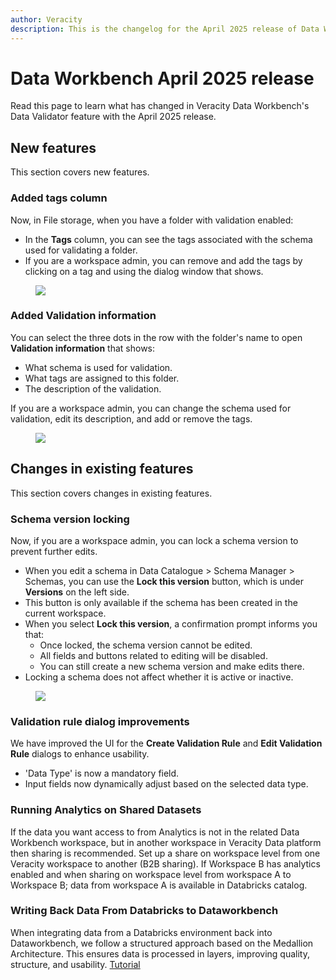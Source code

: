 ```yaml
---
author: Veracity
description: This is the changelog for the April 2025 release of Data Workbench.
---
```


# Data Workbench April 2025 release
Read this page to learn what has changed in Veracity Data Workbench's Data Validator feature with the April 2025 release.

## New features
This section covers new features.

### Added tags column
Now, in File storage, when you have a folder with validation enabled:
- In the **Tags** column, you can see the tags associated with the schema used for validating a folder.
- If you are a workspace admin, you can remove and add the tags by clicking on a tag and using the dialog window that shows.
<figure>
	<img src="../news/assets/tags.png"/>
</figure>

### Added Validation information
You can select the three dots in the row with the folder's name to open **Validation information** that shows:
- What schema is used for validation.
- What tags are assigned to this folder.
- The description of the validation.

If you are a workspace admin, you can change the schema used for validation, edit its description, and add or remove the tags.
<figure>
	<img src="../news/assets/validationinfo.png"/>
</figure>

## Changes in existing features
This section covers changes in existing features.

### Schema version locking
Now, if you are a workspace admin, you can lock a schema version to prevent further edits.

- When you edit a schema in Data Catalogue > Schema Manager > Schemas, you can use the **Lock this version** button, which is under **Versions** on the left side.
- This button is only available if the schema has been created in the current workspace.
- When you select **Lock this version**, a confirmation prompt informs you that:
  - Once locked, the schema version cannot be edited.
  - All fields and buttons related to editing will be disabled.
  - You can still create a new schema version and make edits there.
- Locking a schema does not affect whether it is active or inactive.

<figure>
	<img src="../news/assets/lockschema.png"/>
</figure>

### Validation rule dialog improvements
We have improved the UI for the **Create Validation Rule** and **Edit Validation Rule** dialogs to enhance usability.

- 'Data Type' is now a mandatory field.
- Input fields now dynamically adjust based on the selected data type.

### Running Analytics on Shared Datasets

If the data you want access to from Analytics is not in the related Data Workbench workspace, but in another workspace in Veracity Data platform then sharing is recommended. Set up a share on workspace level from one Veracity workspace to another (B2B sharing). If Workspace B has analytics enabled and when sharing on workspace level from workspace A to Workspace B; data from workspace A is available in Databricks catalog.


### Writing Back Data From Databricks to Dataworkbench

When integrating data from a Databricks environment back into Dataworkbench, we follow a structured approach based on the Medallion Architecture. This ensures data is processed in layers, improving quality, structure, and usability. 
[Tutorial](https://developer.veracity.com/docs/section/dataplatform/analytics/analyticsdevelopment#synchronize-with-datasets-in-data-workbench)

